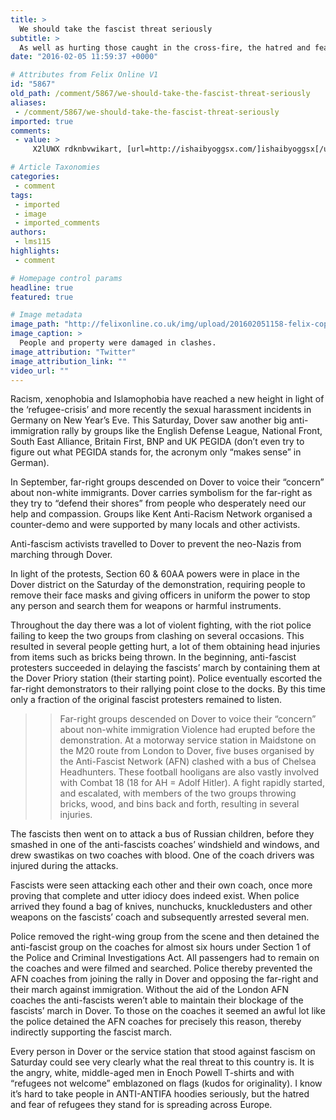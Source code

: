 ```yaml
---
title: >
  We should take the fascist threat seriously
subtitle: >
  As well as hurting those caught in the cross-fire, the hatred and fear of refugees is spreading
date: "2016-02-05 11:59:37 +0000"

# Attributes from Felix Online V1
id: "5867"
old_path: /comment/5867/we-should-take-the-fascist-threat-seriously
aliases:
 - /comment/5867/we-should-take-the-fascist-threat-seriously
imported: true
comments:
 - value: >
     X2lUWX rdknbvwikart, [url=http://ishaibyoggsx.com/]ishaibyoggsx[/url], [link=http://zzumrffjcjsj.com/]zzumrffjcjsj[/link], http://yisakptkgpnv.com/,http://flagylantibioticmetronidazole.net/ - Flagyl Cialis http://levitra-20mg-prices.com/,http://flagylantibioticmetronidazole.net/ - Buy Flagyl Cialis Generic http://levitra-20mg-prices.com/,http://www.simulationschmuck.net/en/van-cleef-arpels-replica-vintage-alhambra-yellow-gold-bracelet-turquoise-5-motifs-p299.html http://www.simulationschmuck.net/en/van-cleef-arpels-replica-vintage-alhambra-yellow-gold-bracelet-white-mop-5-motifs-p298.html http://www.simulationschmuck.net/en/van-cleef-arpels-replica-vintage-alhambra-yellow-gold-carnelian-10-motifs-necklace-p315.html http://www.simulationschmuck.net/en/van-cleef-arpels-replica-vintage-alhambra-yellow-gold-diamond-ring-carnelian-p334.html http://www.simulationschmuck.net/en/van-cleef-arpels-replica-vintage-alhambra-yellow-gold-diamond-ring-onyx-p333.html http://www.simulationschmuck.net/en/van-cleef-arpels-repl

# Article Taxonomies
categories:
 - comment
tags:
 - imported
 - image
 - imported_comments
authors:
 - lms115
highlights:
 - comment

# Homepage control params
headline: true
featured: true

# Image metadata
image_path: "http://felixonline.co.uk/img/upload/201602051158-felix-copyright_photograph_@bat020.Twitter2.jpg"
image_caption: >
  People and property were damaged in clashes.
image_attribution: "Twitter"
image_attribution_link: ""
video_url: ""
---
```


Racism, xenophobia and Islamophobia have reached a new height in light of the ‘refugee-crisis’ and more recently the sexual harassment incidents in Germany on New Year’s Eve. This Saturday, Dover saw another big anti-immigration rally by groups like the English Defense League, National Front, South East Alliance, Britain First, BNP and UK PEGIDA (don’t even try to figure out what PEGIDA stands for, the acronym only “makes sense” in German).

In September, far-right groups descended on Dover to voice their “concern” about non-white immigrants. Dover carries symbolism for the far-right as they try to “defend their shores” from people who desperately need our help and compassion. Groups like Kent Anti-Racism Network organised a counter-demo and were supported by many locals and other activists.

Anti-fascism activists travelled to Dover to prevent the neo-Nazis from marching through Dover.

In light of the protests, Section 60 &amp; 60AA powers were in place in the Dover district on the Saturday of the demonstration, requiring people to remove their face masks and giving officers in uniform the power to stop any person and search them for weapons or harmful instruments.

Throughout the day there was a lot of violent fighting, with the riot police failing to keep the two groups from clashing on several occasions. This resulted in several people getting hurt, a lot of them obtaining head injuries from items such as bricks being thrown. In the beginning, anti-fascist protesters succeeded in delaying the fascists’ march by containing them at the Dover Priory station (their starting point). Police eventually escorted the far-right demonstrators to their rallying point close to the docks. By this time only a fraction of the original fascist protesters remained to listen.
> > Far-right groups descended on Dover to voice their “concern” about non-white immigration
Violence had erupted before the demonstration. At a motorway service station in Maidstone on the M20 route from London to Dover, five buses organised by the Anti-Fascist Network (AFN) clashed with a bus of Chelsea Headhunters. These football hooligans are also vastly involved with Combat 18 (18 for AH = Adolf Hitler). A fight rapidly started, and escalated, with members of the two groups throwing bricks, wood, and bins back and forth, resulting in several injuries.

The fascists then went on to attack a bus of Russian children, before they smashed in one of the anti-fascists coaches’ windshield and windows, and drew swastikas on two coaches with blood. One of the coach drivers was injured during the attacks.

Fascists were seen attacking each other and their own coach, once more proving that complete and utter idiocy does indeed exist. When police arrived they found a bag of knives, nunchucks, knuckledusters and other weapons on the fascists’ coach and subsequently arrested several men.

Police removed the right-wing group from the scene and then detained the anti-fascist group on the coaches for almost six hours under Section 1 of the Police and Criminal Investigations Act. All passengers had to remain on the coaches and were filmed and searched. Police thereby prevented the AFN coaches from joining the rally in Dover and opposing the far-right and their march against immigration. Without the aid of the London AFN coaches the anti-fascists weren’t able to maintain their blockage of the fascists’ march in Dover. To those on the coaches it seemed an awful lot like the police detained the AFN coaches for precisely this reason, thereby indirectly supporting the fascist march.

Every person in Dover or the service station that stood against fascism on Saturday could see very clearly what the real threat to this country is. It is the angry, white, middle-aged men in Enoch Powell T-shirts and with “refugees not welcome” emblazoned on flags (kudos for originality). I know it’s hard to take people in ANTI-ANTIFA hoodies seriously, but the hatred and fear of refugees they stand for is spreading across Europe.
